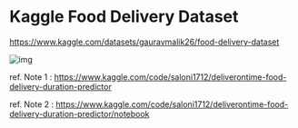 # Kaggle Food Delivery Dataset

https://www.kaggle.com/datasets/gauravmalik26/food-delivery-dataset

![img](https://storage.googleapis.com/kaggle-datasets-images/2515893/4269865/ad06bae099b6084ba0f637923e0bccd8/dataset-cover.jpg?t=2022-10-01-05-22-49)


ref. Note 1 : https://www.kaggle.com/code/saloni1712/deliverontime-food-delivery-duration-predictor

ref. Note 2 : https://www.kaggle.com/code/saloni1712/deliverontime-food-delivery-duration-predictor/notebook

